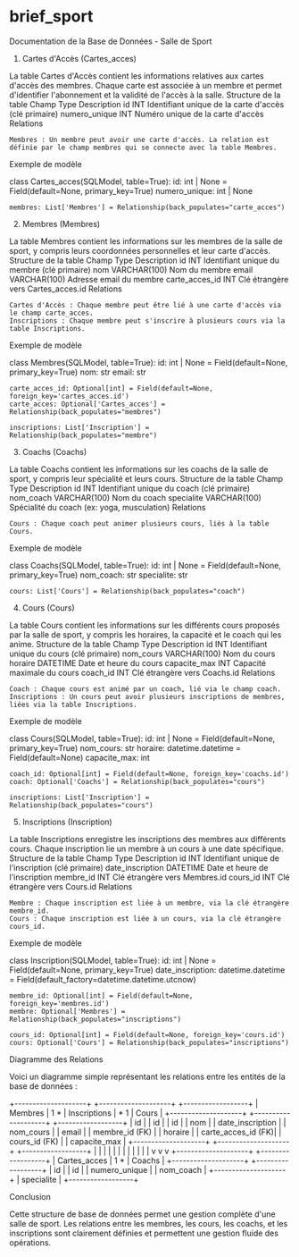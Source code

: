 # brief_sport

Documentation de la Base de Données - Salle de Sport
1. Cartes d'Accès (Cartes_acces)

La table Cartes d'Accès contient les informations relatives aux cartes d'accès des membres. Chaque carte est associée à un membre et permet d'identifier l'abonnement et la validité de l'accès à la salle.
Structure de la table
Champ	Type	Description
id	INT	Identifiant unique de la carte d'accès (clé primaire)
numero_unique	INT	Numéro unique de la carte d'accès
Relations

    Membres : Un membre peut avoir une carte d'accès. La relation est définie par le champ membres qui se connecte avec la table Membres.

Exemple de modèle

class Cartes_acces(SQLModel, table=True):
    id: int | None = Field(default=None, primary_key=True)
    numero_unique: int | None

    membres: List['Membres'] = Relationship(back_populates="carte_acces")

2. Membres (Membres)

La table Membres contient les informations sur les membres de la salle de sport, y compris leurs coordonnées personnelles et leur carte d'accès.
Structure de la table
Champ	Type	Description
id	INT	Identifiant unique du membre (clé primaire)
nom	VARCHAR(100)	Nom du membre
email	VARCHAR(100)	Adresse email du membre
carte_acces_id	INT	Clé étrangère vers Cartes_acces.id
Relations

    Cartes d'Accès : Chaque membre peut être lié à une carte d'accès via le champ carte_acces.
    Inscriptions : Chaque membre peut s'inscrire à plusieurs cours via la table Inscriptions.

Exemple de modèle

class Membres(SQLModel, table=True):
    id: int | None = Field(default=None, primary_key=True)
    nom: str
    email: str

    carte_acces_id: Optional[int] = Field(default=None, foreign_key='cartes_acces.id')
    carte_acces: Optional['Cartes_acces'] = Relationship(back_populates="membres")

    inscriptions: List['Inscription'] = Relationship(back_populates="membre")

3. Coachs (Coachs)

La table Coachs contient les informations sur les coachs de la salle de sport, y compris leur spécialité et leurs cours.
Structure de la table
Champ	Type	Description
id	INT	Identifiant unique du coach (clé primaire)
nom_coach	VARCHAR(100)	Nom du coach
specialite	VARCHAR(100)	Spécialité du coach (ex: yoga, musculation)
Relations

    Cours : Chaque coach peut animer plusieurs cours, liés à la table Cours.

Exemple de modèle

class Coachs(SQLModel, table=True):
    id: int | None = Field(default=None, primary_key=True)
    nom_coach: str
    specialite: str

    cours: List['Cours'] = Relationship(back_populates="coach")

4. Cours (Cours)

La table Cours contient les informations sur les différents cours proposés par la salle de sport, y compris les horaires, la capacité et le coach qui les anime.
Structure de la table
Champ	Type	Description
id	INT	Identifiant unique du cours (clé primaire)
nom_cours	VARCHAR(100)	Nom du cours
horaire	DATETIME	Date et heure du cours
capacite_max	INT	Capacité maximale du cours
coach_id	INT	Clé étrangère vers Coachs.id
Relations

    Coach : Chaque cours est animé par un coach, lié via le champ coach.
    Inscriptions : Un cours peut avoir plusieurs inscriptions de membres, liées via la table Inscriptions.

Exemple de modèle

class Cours(SQLModel, table=True):
    id: int | None = Field(default=None, primary_key=True)
    nom_cours: str
    horaire: datetime.datetime = Field(default=None)
    capacite_max: int

    coach_id: Optional[int] = Field(default=None, foreign_key='coachs.id')
    coach: Optional['Coachs'] = Relationship(back_populates="cours")

    inscriptions: List['Inscription'] = Relationship(back_populates="cours")

5. Inscriptions (Inscription)

La table Inscriptions enregistre les inscriptions des membres aux différents cours. Chaque inscription lie un membre à un cours à une date spécifique.
Structure de la table
Champ	Type	Description
id	INT	Identifiant unique de l'inscription (clé primaire)
date_inscription	DATETIME	Date et heure de l'inscription
membre_id	INT	Clé étrangère vers Membres.id
cours_id	INT	Clé étrangère vers Cours.id
Relations

    Membre : Chaque inscription est liée à un membre, via la clé étrangère membre_id.
    Cours : Chaque inscription est liée à un cours, via la clé étrangère cours_id.

Exemple de modèle

class Inscription(SQLModel, table=True):
    id: int | None = Field(default=None, primary_key=True)
    date_inscription: datetime.datetime = Field(default_factory=datetime.datetime.utcnow)

    membre_id: Optional[int] = Field(default=None, foreign_key='membres.id')
    membre: Optional['Membres'] = Relationship(back_populates="inscriptions")

    cours_id: Optional[int] = Field(default=None, foreign_key='cours.id')
    cours: Optional['Cours'] = Relationship(back_populates="inscriptions")

Diagramme des Relations

Voici un diagramme simple représentant les relations entre les entités de la base de données :

+--------------------+         +--------------------+         +------------------+
|    Membres         | 1     * |   Inscriptions     | *     1 |      Cours       |
+--------------------+         +--------------------+         +------------------+
| id                 |         | id                 |         | id               |
| nom                |         | date_inscription   |         | nom_cours        |
| email              |         | membre_id (FK)     |         | horaire          |
| carte_acces_id (FK)|         | cours_id (FK)      |         | capacite_max     |
+--------------------+         +--------------------+         +------------------+
         |                            |                               |
         |                            |                               |
         |                            |                               |
         |                            |                               |
         v                            v                               v
+--------------------+         +------------------+
|   Cartes_acces     | 1     * |      Coachs      |
+--------------------+         +------------------+
| id                 |         | id               |
| numero_unique      |         | nom_coach        |
+--------------------+         | specialite       |
                               +------------------+

Conclusion

Cette structure de base de données permet une gestion complète d'une salle de sport. Les relations entre les membres, les cours, les coachs, et les inscriptions sont clairement définies et permettent une gestion fluide des opérations.
